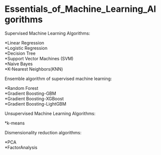 # Essentials_of_Machine_Learning_Algorithms


Supervised Machine Learning Algorithms:

*Linear Regression  
*Logistic Regression  
*Decision Tree  
*Support Vector Machines (SVM)  
*Naive Bayes  
*K-Nearest Neighbors(KNN)  


Ensemble algorithm of supervised machine learning:

*Random Forest  
*Gradient Boosting-GBM  
*Gradient Boosting-XGBoost  
*Gradient Boosting-LightGBM


Unsupervised Machine Learning Algorithms:

*k-means


Dismensionality reduction algorithms:

*PCA  
*FactorAnalysis

